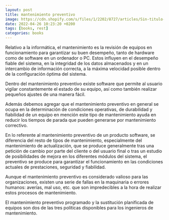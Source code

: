 ```yaml
---
layout: post
title: mantenimiento preventivo
image: https://cdn.shopify.com/s/files/1/2202/8727/articles/Sin-titulo-6_750x.png?v=1604777488
date: 2022-04-26 10:23:20 +0200
tags: [books, rest]
categories: books
---
```

Relativo a la informática, el mantenimiento es la revisión de equipos en funcionamiento para garantizar su buen desempeño, tanto de hardware como de software en un ordenador o PC. Estos influyen en el desempeño fiable del sistema, en la integridad de los datos almacenados y en un intercambio de información correcta, a la máxima velocidad posible dentro de la configuración óptima del sistema.

Dentro del mantenimiento preventivo existe software que permite al usuario vigilar constantemente el estado de su equipo, así como también realizar pequeños ajustes de una manera fácil.

Además debemos agregar que el mantenimiento preventivo en general se ocupa en la determinación de condiciones operativas, de durabilidad y fiabilidad de un equipo en mención este tipo de mantenimiento ayuda en reducir los tiempos de parada que pueden generarse por mantenimiento correctivo.

En lo referente al mantenimiento preventivo de un producto software, se diferencia del resto de tipos de mantenimiento, especialmente del mantenimiento de actualización, que se produce generalmente tras una petición de cambio por parte del cliente o del usuario final o tras un estudio de posibilidades de mejora en los diferentes módulos del sistema, el preventivo se produce para garantizar el funcionamiento en las condiciones actuales de prestaciones, seguridad y fiabilidad.

Aunque el mantenimiento preventivo es considerado valioso para las organizaciones, existen una serie de fallas en la maquinaria o errores humanos: averías, mal uso, etc. que son impredecibles a la hora de realizar estos procesos de mantenimiento.

El mantenimiento preventivo programado y la sustitución planificada de equipos son dos de las tres políticas disponibles para los ingenieros de mantenimiento.

